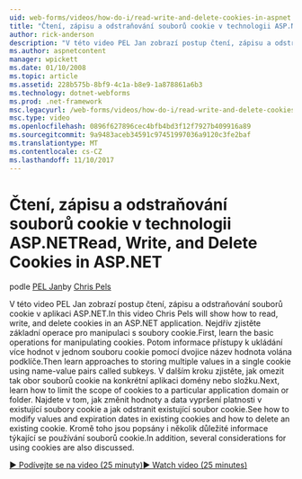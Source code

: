 ```yaml
---
uid: web-forms/videos/how-do-i/read-write-and-delete-cookies-in-aspnet
title: "Čtení, zápisu a odstraňování souborů cookie v technologii ASP.NET | Microsoft Docs"
author: rick-anderson
description: "V této video PEL Jan zobrazí postup čtení, zápisu a odstraňování souborů cookie v aplikaci ASP.NET. Nejdřív zjistěte základní operace pro manipulaci s cooki..."
ms.author: aspnetcontent
manager: wpickett
ms.date: 01/10/2008
ms.topic: article
ms.assetid: 228b575b-8bf9-4c1a-b8e9-1a878861a6b3
ms.technology: dotnet-webforms
ms.prod: .net-framework
msc.legacyurl: /web-forms/videos/how-do-i/read-write-and-delete-cookies-in-aspnet
msc.type: video
ms.openlocfilehash: 0896f627896cec4bfb4bd3f12f7927b409916a89
ms.sourcegitcommit: 9a9483aceb34591c97451997036a9120c3fe2baf
ms.translationtype: MT
ms.contentlocale: cs-CZ
ms.lasthandoff: 11/10/2017
---
```

<a name="read-write-and-delete-cookies-in-aspnet"></a><span data-ttu-id="e9290-104">Čtení, zápisu a odstraňování souborů cookie v technologii ASP.NET</span><span class="sxs-lookup"><span data-stu-id="e9290-104">Read, Write, and Delete Cookies in ASP.NET</span></span>
====================
<span data-ttu-id="e9290-105">podle [PEL Jan](https://twitter.com/chrispels)</span><span class="sxs-lookup"><span data-stu-id="e9290-105">by [Chris Pels](https://twitter.com/chrispels)</span></span>

<span data-ttu-id="e9290-106">V této video PEL Jan zobrazí postup čtení, zápisu a odstraňování souborů cookie v aplikaci ASP.NET.</span><span class="sxs-lookup"><span data-stu-id="e9290-106">In this video Chris Pels will show how to read, write, and delete cookies in an ASP.NET application.</span></span> <span data-ttu-id="e9290-107">Nejdřív zjistěte základní operace pro manipulaci s soubory cookie.</span><span class="sxs-lookup"><span data-stu-id="e9290-107">First, learn the basic operations for manipulating cookies.</span></span> <span data-ttu-id="e9290-108">Potom informace přístupy k ukládání více hodnot v jednom souboru cookie pomocí dvojice název hodnota volána podklíče.</span><span class="sxs-lookup"><span data-stu-id="e9290-108">Then learn approaches to storing multiple values in a single cookie using name-value pairs called subkeys.</span></span> <span data-ttu-id="e9290-109">V dalším kroku zjistěte, jak omezit tak obor souborů cookie na konkrétní aplikaci domény nebo složku.</span><span class="sxs-lookup"><span data-stu-id="e9290-109">Next, learn how to limit the scope of cookies to a particular application domain or folder.</span></span> <span data-ttu-id="e9290-110">Najdete v tom, jak změnit hodnoty a data vypršení platnosti v existující soubory cookie a jak odstranit existující soubor cookie.</span><span class="sxs-lookup"><span data-stu-id="e9290-110">See how to modify values and expiration dates in existing cookies and how to delete an existing cookie.</span></span> <span data-ttu-id="e9290-111">Kromě toho jsou popsány i několik důležité informace týkající se používání souborů cookie.</span><span class="sxs-lookup"><span data-stu-id="e9290-111">In addition, several considerations for using cookies are also discussed.</span></span>

[<span data-ttu-id="e9290-112">&#9654; Podívejte se na video (25 minuty)</span><span class="sxs-lookup"><span data-stu-id="e9290-112">&#9654; Watch video (25 minutes)</span></span>](https://channel9.msdn.com/Blogs/ASP-NET-Site-Videos/read-write-and-delete-cookies-in-aspnet)
